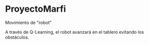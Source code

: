 # ProyectoMarfi
Movimiento de "robot"

A través de Q-Learning, el robot avanzará en el tablero evitando los obstáculos.
